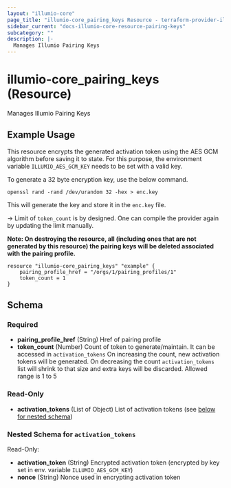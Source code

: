```yaml
---
layout: "illumio-core"
page_title: "illumio-core_pairing_keys Resource - terraform-provider-illumio-core"
sidebar_current: "docs-illumio-core-resource-pairing-keys"
subcategory: ""
description: |-
  Manages Illumio Pairing Keys
---
```



# illumio-core_pairing_keys (Resource)

Manages Illumio Pairing Keys


Example Usage
------------

This resource encrypts the generated activation token using the AES GCM algorithm before saving it to state. For this purpose, the environment variable `ILLUMIO_AES_GCM_KEY` needs to be set with a valid key.

To generate a 32 byte encryption key, use the below command. 
```
openssl rand -rand /dev/urandom 32 -hex > enc.key
```
This will generate the key and store it in the `enc.key` file.

-> Limit of `token_count` is by designed. One can compile the provider again by updating the limit manually.


**Note: On destroying the resource, all (including ones that are not generated by this resource) the pairing keys will be deleted associated with the pairing profile.**

```hcl
resource "illumio-core_pairing_keys" "example" {
    pairing_profile_href = "/orgs/1/pairing_profiles/1"
    token_count = 1
}
```

<!-- schema generated by tfplugindocs -->
## Schema

### Required

- **pairing_profile_href** (String) Href of pairing profile
- **token_count** (Number) Count of token to generate/maintain. It can be accessed in `activation_tokens` On increasing the count, new activation tokens will be generated. On decreasing the count `activation_tokens` list will shrink to that size and extra keys will be discarded.  Allowed range is 1 to 5

### Read-Only

- **activation_tokens** (List of Object) List of activation tokens (see [below for nested schema](#nestedatt--activation_tokens))

<a id="nestedatt--activation_tokens"></a>
### Nested Schema for `activation_tokens`

Read-Only:

- **activation_token** (String) Encrypted activation token (encrypted by key set in env. variable `ILLUMIO_AES_GCM_KEY`)
- **nonce** (String) Nonce used in encrypting activation token


